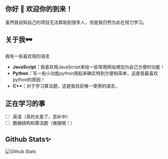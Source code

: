 ## 你好 🎉 欢迎你的到来！

虽然我自知自己的项目无法帮助到很多人，但是我仍然为此在努力学习。


## 关于我🕶</p>
<p>我有一些喜欢用的语言<p>
<ul>
  <li><b>JavaScript：</b>我喜欢用JavaScript来给一些常用网站增加为自己方便的功能！</li>
  <li><b>Python：</b>写一些小功能python用起来确实特别方便和简单，这是我最喜欢python的原因！</li>
  <li><b>C++：</b>对于学习算法题，这是我目前唯一使用的语言。</li>
</ul>

## 正在学习的事
- [ ] 英语（真的太差了，恶补中）
- [ ] 数据结构和算法题（难搞哦！）

## Github Stats✨
![Github Stats](https://github-readme-stats.vercel.app/api?username=52beijixing&show_icons=true&theme=dark&count_private=true)
